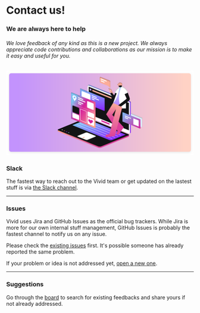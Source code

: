# Contact us!

### We are always here to help

###### We love feedback of any kind as this is a new project. We always appreciate code contributions and collaborations as our mission is to make it easy and useful for you.

![Contact Us](assets/images/contact-us.svg)

### Slack

The fastest way to reach out to the Vivid team or get updated on the lastest stuff is via [the Slack channel](https://vonage.slack.com/archives/GVC6M0QF2).

---

### Issues

Vivid uses Jira and GitHub Issues as the official bug trackers. While Jira is more for our own internal stuff management, GitHub Issues is probably the fastest channel to notify us on any issue. 

Please check the [existing issues](https://github.com/vonage/vivid/issues) first.
It's possible someone has already reported the same problem.

If your problem or idea is not addressed yet, [open a new one](https://github.com/vonage/vivid/issues/new).

---

### Suggestions

Go through the [board](https://github.com/vonage/vivid/projects/1) to search for existing feedbacks and share yours if not already addressed.
